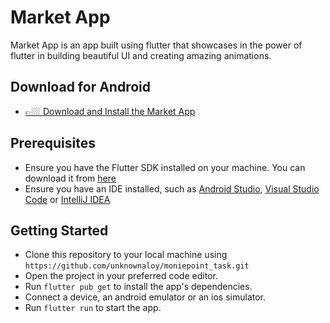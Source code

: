 # Market App

Market App is an app built using flutter that showcases in the power of flutter in building beautiful
UI and creating amazing animations.

## Download for Android
- [👉🏼 Download and Install the Market App](https://github.com/unknownaloy/moniepoint_task/raw/main/apk/market_app.apk)

## Prerequisites
- Ensure you have the Flutter SDK installed on your machine. You can download it from [here](https://docs.flutter.dev/get-started/install)
- Ensure you have an IDE installed, such as [Android Studio](https://developer.android.com/studio), [Visual Studio Code](https://code.visualstudio.com/download) or [IntelliJ IDEA](https://www.jetbrains.com/idea/download/)

## Getting Started
- Clone this repository to your local machine using `https://github.com/unknownaloy/moniepoint_task.git`
- Open the project in your preferred code editor.
- Run `flutter pub get` to install the app's dependencies.
- Connect a device, an android emulator or an ios simulator.
- Run `flutter run` to start the app.